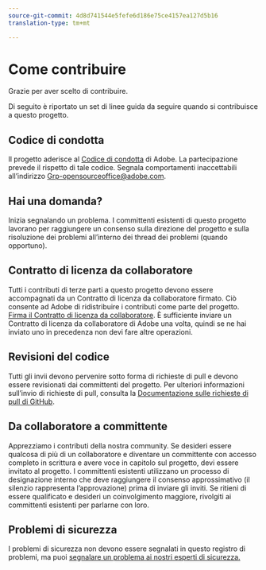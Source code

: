 ```yaml
---
source-git-commit: 4d8d741544e5fefe6d186e75ce4157ea127d5b16
translation-type: tm+mt

---
```

# Come contribuire

Grazie per aver scelto di contribuire.

Di seguito è riportato un set di linee guida da seguire quando si contribuisce a questo progetto.

## Codice di condotta

Il progetto aderisce al [Codice di condotta](code-of-conduct.md) di Adobe. La partecipazione
prevede il rispetto di tale codice. Segnala comportamenti inaccettabili all’indirizzo
[Grp-opensourceoffice@adobe.com](mailto:Grp-opensourceoffice@adobe.com).

## Hai una domanda?

Inizia segnalando un problema. I committenti esistenti di questo progetto lavorano per raggiungere
un consenso sulla direzione del progetto e sulla risoluzione dei problemi all’interno dei thread
dei problemi
(quando opportuno).

## Contratto di licenza da collaboratore

Tutti i contributi di terze parti a questo progetto devono essere accompagnati da un Contratto di licenza
da collaboratore firmato. Ciò consente ad Adobe di ridistribuire i contributi
come parte del progetto. [Firma il Contratto di licenza da collaboratore](http://opensource.adobe.com/cla.html). È
sufficiente inviare un Contratto di licenza da collaboratore di Adobe una volta, quindi se ne hai inviato uno in precedenza
non devi fare altre operazioni.

## Revisioni del codice

Tutti gli invii devono pervenire sotto forma di richieste di pull e devono essere revisionati
dai committenti del progetto. Per ulteriori informazioni sull’invio di richieste di pull,
consulta la [Documentazione sulle richieste di pull di GitHub](https://help.github.com/articles/about-pull-requests/).

<!--
Lastly, please follow the [pull request template](PULL_REQUEST_TEMPLATE.md) when
submitting a pull request!
-->

## Da collaboratore a committente

Apprezziamo i contributi della nostra community. Se desideri essere qualcosa di più di un collaboratore
e diventare un committente con accesso completo in scrittura e avere voce in capitolo sul progetto, devi essere invitato al progetto. I committenti esistenti utilizzano un processo di designazione
interno che deve raggiungere il consenso approssimativo (il silenzio rappresenta l’approvazione)
prima di inviare gli inviti. Se ritieni di essere qualificato e desideri un coinvolgimento maggiore,
rivolgiti ai committenti esistenti per parlarne con loro.

## Problemi di sicurezza

I problemi di sicurezza non devono essere segnalati in questo registro di problemi, ma puoi [segnalare un problema ai nostri esperti di sicurezza.](https://helpx.adobe.com/security/alertus.html)
